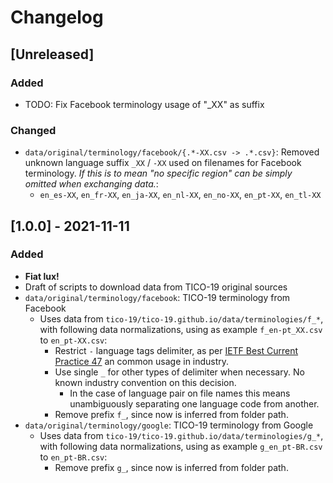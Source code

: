 # Changelog

## [Unreleased]
### Added
- TODO: Fix Facebook terminology usage of "_XX" as suffix

### Changed
- `data/original/terminology/facebook/{.*-XX.csv -> .*.csv}`: Removed unknown
  language suffix `_XX` / `-XX` used on filenames for Facebook terminology.
  _If this is to mean "no specific region" can be simply omitted when
  exchanging data._:
  - `en_es-XX`, `en_fr-XX`, `en_ja-XX`, `en_nl-XX`, `en_no-XX`, `en_pt-XX`,
    `en_tl-XX`

## [1.0.0] - 2021-11-11
### Added
- **Fiat lux!**
- Draft of scripts to download data from TICO-19 original sources
- `data/original/terminology/facebook`: TICO-19 terminology from Facebook
  - Uses data from `tico-19/tico-19.github.io/data/terminologies/f_*`, with
    following data normalizations, using as example `f_en-pt_XX.csv` to
    `en_pt-XX.csv`:
    - Restrict `-` language tags delimiter, as per
      [IETF Best Current Practice 47](https://tools.ietf.org/rfc/bcp/bcp47.txt)
      an common usage in industry.
    - Use single `_` for other types of delimiter when necessary. No known
      industry convention on this decision.
      - In the case of language pair on  file names  this means unambiguously
        separating one language code from another.
    - Remove prefix `f_`, since now is inferred from folder path.
- `data/original/terminology/google`: TICO-19 terminology from Google
  - Uses data from `tico-19/tico-19.github.io/data/terminologies/g_*`, with
    following data normalizations, using as example `g_en_pt-BR.csv` to
    `en_pt-BR.csv`:
    - Remove prefix `g_`, since now is inferred from folder path.
